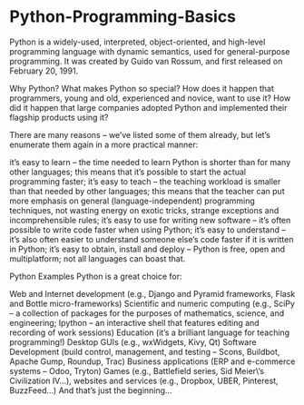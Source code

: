 # Python-Programming-Basics
Python is a widely-used, interpreted, object-oriented, and high-level programming language with dynamic semantics, used for general-purpose programming. It was created by Guido van Rossum, and first released on February 20, 1991.


Why Python?
What makes Python so special? How does it happen that programmers, young and old, experienced and novice, want to use it? How did it happen that large companies adopted Python and implemented their flagship products using it?

There are many reasons – we’ve listed some of them already, but let’s enumerate them again in a more practical manner:

it’s easy to learn – the time needed to learn Python is shorter than for many other languages; this means that it’s possible to start the actual programming faster;
it’s easy to teach – the teaching workload is smaller than that needed by other languages; this means that the teacher can put more emphasis on general (language-independent) programming techniques, not wasting energy on exotic tricks, strange exceptions and incomprehensible rules;
it’s easy to use for writing new software – it’s often possible to write code faster when using Python;
it’s easy to understand – it’s also often easier to understand someone else’s code faster if it is written in Python;
it’s easy to obtain, install and deploy – Python is free, open and multiplatform; not all languages can boast that.



Python Examples
Python is a great choice for:

Web and Internet development (e.g., Django and Pyramid frameworks, Flask and Bottle micro-frameworks)
Scientific and numeric computing (e.g., SciPy – a collection of packages for the purposes of mathematics, science, and engineering; Ipython – an interactive shell that features editing and recording of work sessions)
Education (it’s a brilliant language for teaching programming!)
Desktop GUIs (e.g., wxWidgets, Kivy, Qt)
Software Development (build control, management, and testing – Scons, Buildbot, Apache Gump, Roundup, Trac)
Business applications (ERP and e-commerce systems – Odoo, Tryton)
Games (e.g., Battlefield series, Sid Meier\’s Civilization IV…), websites and services (e.g., Dropbox, UBER, Pinterest, BuzzFeed…)
And that’s just the beginning…
